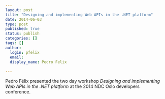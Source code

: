 ```yaml
---
layout: post
title: "Designing and implementing Web APIs in the .NET platform"
date: 2014-06-03
type: post
published: true
status: publish
categories: []
tags: []
author:
  login: pfelix
  email: 
  display_name: Pedro Felix
  
---
```


Pedro Félix presented the two day workshop _Designing and implementing Web APIs in the .NET platform_ at the 2014 NDC Oslo developers conference.

